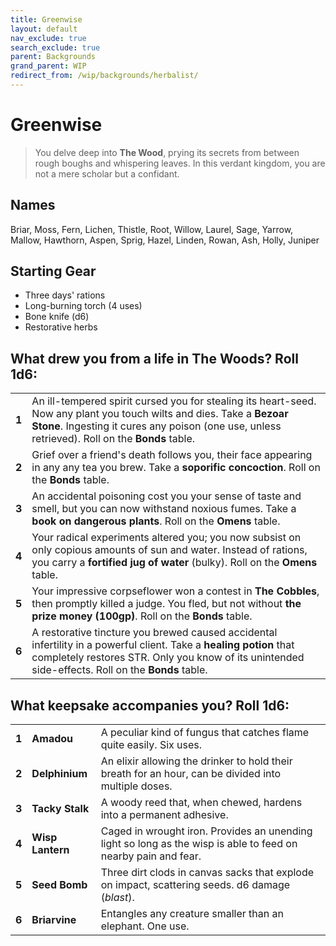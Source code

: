 ```yaml
---
title: Greenwise
layout: default
nav_exclude: true
search_exclude: true
parent: Backgrounds
grand_parent: WIP
redirect_from: /wip/backgrounds/herbalist/
---
```


# Greenwise

> You delve deep into **The Wood**, prying its secrets from between rough boughs and whispering leaves. In this verdant kingdom, you are not a mere scholar but a confidant.

## Names
Briar, Moss, Fern, Lichen, Thistle, Root, Willow, Laurel, Sage, Yarrow, Mallow, Hawthorn, Aspen, Sprig, Hazel, Linden, Rowan, Ash, Holly, Juniper

## Starting Gear

- Three days' rations
- Long-burning torch (4 uses)
- Bone knife (d6)
- Restorative herbs

## What drew you from a life in The Woods? Roll 1d6:

|       |                                                                                                                                                                                            |
| ----- | ------------------------------------------------------------------------------------------------------------------------------------------------------------------------------------------ |
| **1** | An ill-tempered spirit cursed you for stealing its heart-seed. Now any plant you touch wilts and dies. Take a **Bezoar Stone**. Ingesting it cures any poison (one use, unless retrieved). Roll on the **Bonds** table. |
| **2** | Grief over a friend's death follows you, their face appearing in any any tea you brew. Take a **soporific concoction**. Roll on the **Bonds** table.                                   |
| **3** | An accidental poisoning cost you your sense of taste and smell, but you can now withstand noxious fumes. Take a **book on dangerous plants**. Roll on the **Omens** table.|
| **4** | Your radical experiments altered you; you now subsist on only copious amounts of sun and water. Instead of rations, you carry a **fortified jug of water** (bulky). Roll on the **Omens** table.       |
| **5** | Your impressive corpseflower won a contest in **The Cobbles**, then promptly killed a judge. You fled, but not without **the prize money (100gp)**. Roll on the **Bonds** table.              |
| **6** | A restorative tincture you brewed caused accidental infertility in a powerful client. Take a **healing potion** that completely restores STR. Only you know of its unintended side-effects. Roll on the **Bonds** table.    |

## What keepsake accompanies you? Roll 1d6:

|       |                  |                                                                                                                |
| ----- | ---------------- | -------------------------------------------------------------------------------------------------------------- |
| **1** | **Amadou**       | A peculiar kind of fungus that catches flame quite easily. Six uses.                                           |
| **2** | **Delphinium**   | An elixir allowing the drinker to hold their breath for an hour, can be divided into multiple doses.           |
| **3** | **Tacky Stalk**  | A woody reed that, when chewed, hardens into a permanent adhesive.                                             |
| **4** | **Wisp Lantern** | Caged in wrought iron. Provides an unending light so long as the wisp is able to feed on nearby pain and fear. |
| **5** | **Seed Bomb**    | Three dirt clods in canvas sacks that explode on impact, scattering seeds. d6 damage (_blast_).                |
| **6** | **Briarvine**    | Entangles any creature smaller than an elephant. One use.                                                      |

